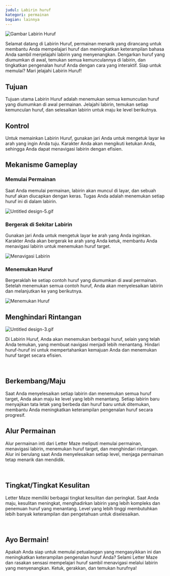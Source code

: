 ```yaml
---
judul: Labirin huruf
kategori: permainan
bagian: lainnya
---
```

![Gambar Labirin Huruf](https://help.Studycat.com/hc/article_attachments/34917832623897)

Selamat datang di Labirin Huruf, permainan menarik yang dirancang untuk membantu Anda mempelajari huruf dan meningkatkan keterampilan bahasa Anda sambil menjelajahi labirin yang menyenangkan. Dengarkan huruf yang diumumkan di awal, temukan semua kemunculannya di labirin, dan tingkatkan pengenalan huruf Anda dengan cara yang interaktif. Siap untuk memulai? Mari jelajahi Labirin Huruf!

## Tujuan

Tujuan utama Labirin Huruf adalah menemukan semua kemunculan huruf yang diumumkan di awal permainan. Jelajahi labirin, temukan setiap kemunculan huruf, dan selesaikan labirin untuk maju ke level berikutnya.

## Kontrol

Untuk memainkan Labirin Huruf, gunakan jari Anda untuk mengetuk layar ke arah yang ingin Anda tuju. Karakter Anda akan mengikuti ketukan Anda, sehingga Anda dapat menavigasi labirin dengan efisien.

## Mekanisme Gameplay

### Memulai Permainan

Saat Anda memulai permainan, labirin akan muncul di layar, dan sebuah huruf akan diucapkan dengan keras. Tugas Anda adalah menemukan setiap huruf ini di dalam labirin.

![Untitled design-5.gif](https://help.Studycat.com/hc/article_attachments/35079949007769)

### Bergerak di Sekitar Labirin

Gunakan jari Anda untuk mengetuk layar ke arah yang Anda inginkan. Karakter Anda akan bergerak ke arah yang Anda ketuk, membantu Anda menavigasi labirin untuk menemukan huruf target.

![Menavigasi Labirin](https://help.Studycat.com/hc/article_attachments/34917832629785)

### Menemukan Huruf

Bergeraklah ke setiap contoh huruf yang diumumkan di awal permainan. Setelah menemukan semua contoh huruf, Anda akan menyelesaikan labirin dan melanjutkan ke yang berikutnya.

![Menemukan Huruf](https://help.Studycat.com/hc/article_attachments/34917832631321)

## Menghindari Rintangan

![Untitled design-3.gif](https://help.Studycat.com/hc/article_attachments/35076983481369)

Di Labirin Huruf, Anda akan menemukan berbagai huruf, selain yang telah Anda temukan, yang membuat navigasi menjadi lebih menantang. Hindari huruf-huruf ini untuk mempertahankan kemajuan Anda dan menemukan huruf target secara efisien.

 

## Berkembang/Maju

Saat Anda menyelesaikan setiap labirin dan menemukan semua huruf target, Anda akan maju ke level yang lebih menantang. Setiap labirin baru menyajikan tata letak yang berbeda dan huruf baru untuk ditemukan, membantu Anda meningkatkan keterampilan pengenalan huruf secara progresif.

## Alur Permainan

Alur permainan inti dari Letter Maze meliputi memulai permainan, menavigasi labirin, menemukan huruf target, dan menghindari rintangan. Alur ini berulang saat Anda menyelesaikan setiap level, menjaga permainan tetap menarik dan mendidik.

 

## Tingkat/Tingkat Kesulitan

Letter Maze memiliki berbagai tingkat kesulitan dan peringkat. Saat Anda maju, kesulitan meningkat, menghadirkan labirin yang lebih kompleks dan penemuan huruf yang menantang. Level yang lebih tinggi membutuhkan lebih banyak keterampilan dan pengetahuan untuk diselesaikan.

 

## Ayo Bermain!

Apakah Anda siap untuk memulai petualangan yang mengasyikkan ini dan meningkatkan keterampilan pengenalan huruf Anda? Selami Letter Maze dan rasakan sensasi mempelajari huruf sambil menavigasi melalui labirin yang menyenangkan. Ketuk, gerakkan, dan temukan hurufnya!